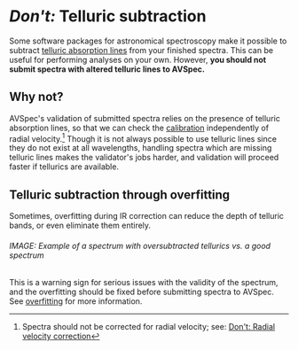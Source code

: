 # *Don't:* Telluric subtraction

Some software packages for astronomical spectroscopy make it possible to subtract [telluric absorption lines](../reference%20spectra/tellurics.md) from your finished spectra. This can be useful for performing analyses on your own. However, **you should not submit spectra with altered telluric lines to AVSpec.**

## Why not?

AVSpec's validation of submitted spectra relies on the presence of telluric absorption lines, so that we can check the [calibration](../corrections%20for%20scientifically%20valid%20spectra/calibration.md) independently of radial velocity.[^1] Though it is not always possible to use telluric lines since they do not exist at all wavelengths, handling spectra which are missing telluric lines makes the validator's jobs harder, and validation will proceed faster if tellurics are available.

## Telluric subtraction through overfitting

Sometimes, overfitting during IR correction can reduce the depth of telluric bands, or even eliminate them entirely.

###### IMAGE: Example of a spectrum with oversubtracted tellurics vs. a good spectrum

This is a warning sign for serious issues with the validity of the spectrum, and the overfitting should be fixed before submitting spectra to AVSpec. See [overfitting](overfitting.md) for more information.

[^1]: Spectra should not be corrected for radial velocity; see: [Don't: Radial velocity correction](radial%20velocity%20correction.md)